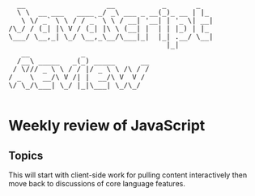 <pre>
  __                   __           _       _   
  \ \  __ ___   ____ _/ _\ ___ _ __(_)_ __ | |_ 
   \ \/ _` \ \ / / _` \ \ / __| '__| | '_ \| __|
/\_/ / (_| |\ V / (_| |\ \ (__| |  | | |_) | |_ 
\___/ \__,_| \_/ \__,_\__/\___|_|  |_| .__/ \__|
                                     |_|        
   __            _               
  /__\ _____   _(_) _____      __
 / \/// _ \ \ / / |/ _ \ \ /\ / /
/ _  \  __/\ V /| |  __/\ V  V / 
\/ \_/\___| \_/ |_|\___| \_/\_/  
       
</pre>


# Weekly review of JavaScript

## Topics 

This will start with client-side work for pulling content interactively then move back to discussions of core language features.


